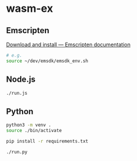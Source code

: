 # wasm-ex

## Emscripten
[Download and install — Emscripten documentation]( https://emscripten.org/docs/getting_started/downloads.html )
``` bash
# e.g.
source ~/dev/emsdk/emsdk_env.sh
```

## Node.js
``` bash
./run.js
```

## Python
``` bash
python3 -m venv .
source ./bin/activate

pip install -r requirements.txt

./run.py
```

